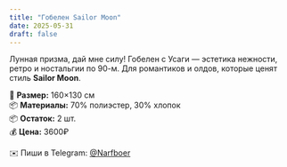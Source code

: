 ```yaml
---
title: "Гобелен Sailor Moon"
date: 2025-05-31
draft: false
---
```


Лунная призма, дай мне силу! Гобелен с Усаги — эстетика нежности, ретро и ностальгии по 90-м. Для романтиков и олдов, которые ценят стиль **Sailor Moon**.

🧵 **Размер:** 160×130 см  
📦 **Материалы:** 70% полиэстер, 30% хлопок  
📦 **Остаток:** 2 шт.  
💰 **Цена:** 3600₽  

✉️ Пиши в Telegram: [@Narfboer](https://t.me/Narfboer)
